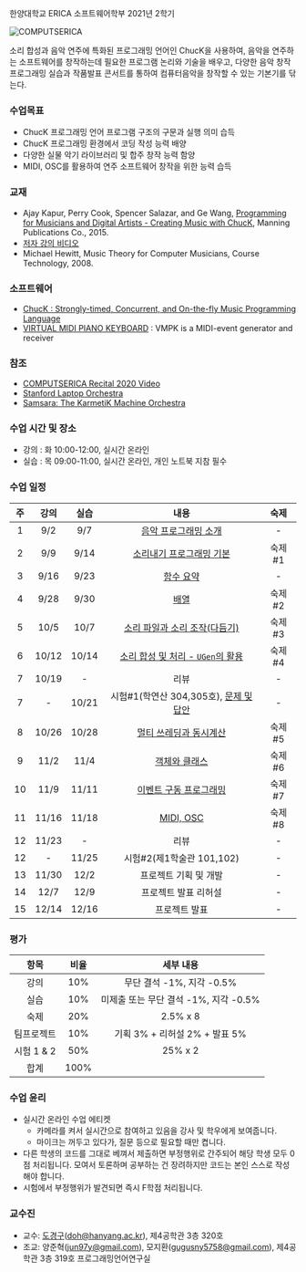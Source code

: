 한양대학교 ERICA 소프트웨어학부 2021년 2학기

![COMPUTSERICA](https://i.imgur.com/3A8uLLH.png)

소리 합성과 음악 연주에 특화된 프로그래밍 언어인 ChucK을 사용하여, 음악을 연주하는 소프트웨어를 창작하는데 필요한 프로그램 논리와 기술을 배우고, 다양한 음악 창작 프로그래밍 실습과 작품발표 콘서트를 통하여 컴퓨터음악을 창작할 수 있는 기본기를 닦는다.

### 수업목표

-	ChucK 프로그래밍 언어 프로그램 구조의 구문과 실행 의미 습득
-	ChucK 프로그래밍 환경에서 코딩 작성 능력 배양
-	다양한 실물 악기 라이브러리 및 합주 창작 능력 함양
-	MIDI, OSC를 활용하여 연주 소프트웨어 창작을 위한 능력 습득

### 교재

-	Ajay Kapur, Perry Cook, Spencer Salazar, and Ge Wang, [Programming for Musicians and Digital Artists - Creating Music with ChucK](https://www.manning.com/books/programming-for-musicians-and-digital-artists), Manning Publications Co., 2015.
-	[저자 강의 비디오](https://www.kadenze.com/courses/introduction-to-programming-for-musicians-and-digital-artists/info)
-	Michael Hewitt, Music Theory for Computer Musicians, Course Technology, 2008.

### 소프트웨어

-	[ChucK : Strongly-timed, Concurrent, and On-the-fly Music Programming Language](https://chuck.cs.princeton.edu/)
-	[VIRTUAL MIDI PIANO KEYBOARD](http://vmpk.sourceforge.net/) : VMPK is a MIDI-event generator and receiver

### 참조

-   [COMPUTSERICA Recital 2020 Video](https://youtu.be/Z_QCXaJ7Z0E)
-	[Stanford Laptop Orchestra](http://slork.stanford.edu/)
-	[Samsara: The KarmetiK Machine Orchestra](https://www.facebook.com/karmetik/videos/10153588268247091/)

### 수업 시간 및 장소

-	강의 : 화 10:00-12:00, 실시간 온라인 
-	실습 : 목 09:00-11:00, 실시간 온라인, 개인 노트북 지참 필수

### 수업 일정

| 주 | 강의 | 실습 | 내용 | 숙제 |
|:--:|:--:|:--:|:--:|:--:|
| 1  | 9/2 | 9/7 | [음악 프로그래밍 소개](notes/notes01.md)  | \- |
| 2  | 9/9 | 9/14 | [소리내기 프로그래밍 기본](notes/notes02.md) | 숙제#1 |
| 3  | 9/16 | 9/23 | [함수 요약](notes/notes03.md) | \- |
| 4  | 9/28 | 9/30 | [배열](notes/notes04.md) | 숙제#2 |
| 5  | 10/5 | 10/7 | [소리 파일과 소리 조작(다듬기)](notes/notes05.md) | 숙제#3 |
| 6  | 10/12 | 10/14 | [소리 합성 및 처리 - `UGen`의 활용](notes/notes06.md) | 숙제#4 |
| 7  | 10/19 | - | 리뷰 | \- |
| 7  | - | 10/21 | 시험#1(학연산 304,305호), [문제 및 답안](notes/CSE2020-2021exam1sol.pdf) | \- |
| 8  | 10/26 | 10/28 | [멀티 쓰레딩과 동시계산](notes/notes07.md) | 숙제#5 |
| 9  | 11/2 | 11/4 | [객체와 클래스](notes/notes08.md) | 숙제#6 |
| 10 | 11/9 | 11/11 | [이벤트 구동 프로그래밍](notes/notes09.md) | 숙제#7 |
| 11 | 11/16 | 11/18 | [MIDI, OSC](notes/notes10.md) | 숙제#8 |
| 12 | 11/23 | - | 리뷰 | \- |
| 12 | - | 11/25 | 시험#2(제1학술관 101,102) | \- |
| 13 | 11/30 | 12/2 | 프로젝트 기획 및 개발 | \- |
| 14 | 12/7 | 12/9 | 프로젝트 발표 리허설 | \- |
| 15 | 12/14 | 12/16 | 프로젝트 발표 | \- |


### 평가

| 항목 | 비율 | 세부 내용 |
|:---:|:---:|:---:|
| 강의 | 10% | 무단 결석 -1%, 지각 -0.5% |
| 실습 | 10% | 미제출 또는 무단 결석 -1%, 지각 -0.5% |
| 숙제 | 20% | 2.5% x 8 |
| 팀프로젝트 | 10% | 기획 3% + 리허설 2% + 발표 5% |
| 시험 1 & 2 | 50% | 25% x 2 |
| 합계 | 100% |  |

### 수업 윤리

- 실시간 온라인 수업 에티켓 
  - 카메라를 켜서 실시간으로 참여하고 있음을 강사 및 학우에게 보여줍니다.
  - 마이크는 꺼두고 있다가, 질문 등으로 필요할 때만 켭니다.
- 다른 학생의 코드를 그대로 베껴서 제출하면 부정행위로 간주되어 해당 학생 모두 0점 처리됩니다. 모여서 토론하며 공부하는 건 장려하지만 코드는 본인 스스로 작성해야 합니다.
- 시험에서 부정행위가 발견되면 즉시 F학점 처리됩니다.

### 교수진

- 교수: [도경구](http://doggzone.github.io/home)(doh@hanyang.ac.kr), 제4공학관 3층 320호
- 조교: 양준혁(jun97y@gmail.com), 모지환(gugusny5758@gmail.com), 제4공학관 3층 319호 프로그래밍언어연구실
